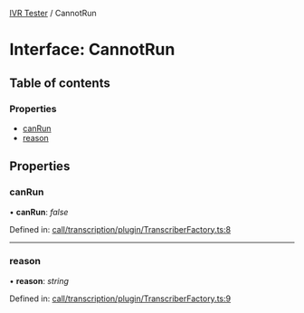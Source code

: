 [IVR Tester](../README.md) / CannotRun

# Interface: CannotRun

## Table of contents

### Properties

- [canRun](cannotrun.md#canrun)
- [reason](cannotrun.md#reason)

## Properties

### canRun

• **canRun**: *false*

Defined in: [call/transcription/plugin/TranscriberFactory.ts:8](https://github.com/LuisAntezana/ivr-tester/blob/b357cca/packages/ivr-tester/src/call/transcription/plugin/TranscriberFactory.ts#L8)

___

### reason

• **reason**: *string*

Defined in: [call/transcription/plugin/TranscriberFactory.ts:9](https://github.com/LuisAntezana/ivr-tester/blob/b357cca/packages/ivr-tester/src/call/transcription/plugin/TranscriberFactory.ts#L9)
